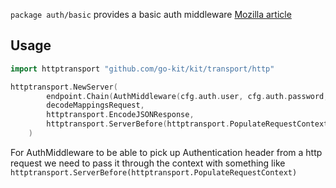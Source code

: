 `package auth/basic` provides a basic auth middleware [Mozilla article](https://developer.mozilla.org/en-US/docs/Web/HTTP/Authentication)

## Usage

```go
import httptransport "github.com/go-kit/kit/transport/http"

httptransport.NewServer(
		endpoint.Chain(AuthMiddleware(cfg.auth.user, cfg.auth.password, "Example Realm"))(makeUppercaseEndpoint()),
		decodeMappingsRequest,
		httptransport.EncodeJSONResponse,
		httptransport.ServerBefore(httptransport.PopulateRequestContext),
	)
```

For AuthMiddleware to be able to pick up Authentication header from a http request we need to pass it through the context with something like ```httptransport.ServerBefore(httptransport.PopulateRequestContext)```